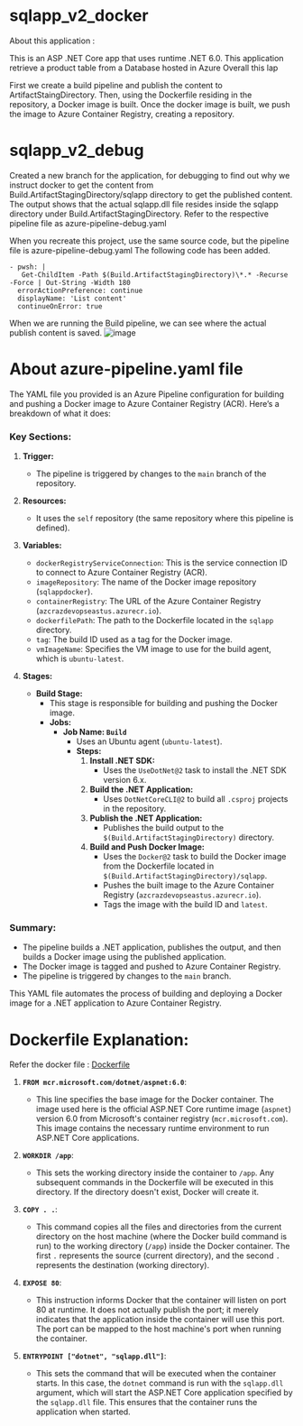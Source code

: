 # sqlapp_v2_docker
About this application :

This is an ASP .NET Core app that uses runtime .NET 6.0. This application retrieve a product table from a Database hosted in Azure
Overall this lap

First we create a build pipeline and publish the content to ArtifactStaingDirectory.
Then, using the Dockerfile residing in the repository, a Docker image is built. 
Once the docker image is built, we push the image to Azure Container Registry, creating a repository. 

# sqlapp_v2_debug

Created a new branch for the application, for debugging to find out why we instruct docker to get the content from Build.ArtifactStagingDirectory/sqlapp directory to get the published content.
The output shows that the actual sqlapp.dll file resides inside the sqlapp directory under Build.ArtifactStagingDirectory.
Refer to the respective pipeline file as azure-pipeline-debug.yaml

When you recreate this project, use the same source code, but the pipeline file is azure-pipeline-debug.yaml
The following code has been added.

    - pwsh: |       
       Get-ChildItem -Path $(Build.ArtifactStagingDirectory)\*.* -Recurse -Force | Out-String -Width 180
      errorActionPreference: continue
      displayName: 'List content'
      continueOnError: true

When we are running the Build pipeline, we can see where the actual publish content is saved. 
![image](https://github.com/user-attachments/assets/a1705b6d-f381-4ef3-b801-cb8b8d1127e8)

# About azure-pipeline.yaml file

The YAML file you provided is an Azure Pipeline configuration for building and pushing a Docker image to Azure Container Registry (ACR). Here’s a breakdown of what it does:

### Key Sections:

1. **Trigger:**
   - The pipeline is triggered by changes to the `main` branch of the repository.

2. **Resources:**
   - It uses the `self` repository (the same repository where this pipeline is defined).

3. **Variables:**
   - `dockerRegistryServiceConnection`: This is the service connection ID to connect to Azure Container Registry (ACR).
   - `imageRepository`: The name of the Docker image repository (`sqlappdocker`).
   - `containerRegistry`: The URL of the Azure Container Registry (`azcrazdevopseastus.azurecr.io`).
   - `dockerfilePath`: The path to the Dockerfile located in the `sqlapp` directory.
   - `tag`: The build ID used as a tag for the Docker image.
   - `vmImageName`: Specifies the VM image to use for the build agent, which is `ubuntu-latest`.

4. **Stages:**
   - **Build Stage:**
     - This stage is responsible for building and pushing the Docker image.
     - **Jobs:**
       - **Job Name: `Build`**
         - Uses an Ubuntu agent (`ubuntu-latest`).
         - **Steps:**
           1. **Install .NET SDK:**
              - Uses the `UseDotNet@2` task to install the .NET SDK version 6.x.
           2. **Build the .NET Application:**
              - Uses `DotNetCoreCLI@2` to build all `.csproj` projects in the repository.
           3. **Publish the .NET Application:**
              - Publishes the build output to the `$(Build.ArtifactStagingDirectory)` directory.
           4. **Build and Push Docker Image:**
              - Uses the `Docker@2` task to build the Docker image from the Dockerfile located in `$(Build.ArtifactStagingDirectory)/sqlapp`.
              - Pushes the built image to the Azure Container Registry (`azcrazdevopseastus.azurecr.io`).
              - Tags the image with the build ID and `latest`.

### Summary:
- The pipeline builds a .NET application, publishes the output, and then builds a Docker image using the published application.
- The Docker image is tagged and pushed to Azure Container Registry.
- The pipeline is triggered by changes to the `main` branch.

This YAML file automates the process of building and deploying a Docker image for a .NET application to Azure Container Registry.

# Dockerfile Explanation:

Refer the docker file : [Dockerfile](sqlapp/Dockerfile)

1. **`FROM mcr.microsoft.com/dotnet/aspnet:6.0`**:
   - This line specifies the base image for the Docker container. The image used here is the official ASP.NET Core runtime image (`aspnet`) version 6.0 from Microsoft's container registry (`mcr.microsoft.com`). This image contains the necessary runtime environment to run ASP.NET Core applications.

2. **`WORKDIR /app`**:
   - This sets the working directory inside the container to `/app`. Any subsequent commands in the Dockerfile will be executed in this directory. If the directory doesn't exist, Docker will create it.

3. **`COPY . .`**:
   - This command copies all the files and directories from the current directory on the host machine (where the Docker build command is run) to the working directory (`/app`) inside the Docker container. The first `.` represents the source (current directory), and the second `.` represents the destination (working directory).

4. **`EXPOSE 80`**:
   - This instruction informs Docker that the container will listen on port 80 at runtime. It does not actually publish the port; it merely indicates that the application inside the container will use this port. The port can be mapped to the host machine's port when running the container.

5. **`ENTRYPOINT ["dotnet", "sqlapp.dll"]`**:
   - This sets the command that will be executed when the container starts. In this case, the `dotnet` command is run with the `sqlapp.dll` argument, which will start the ASP.NET Core application specified by the `sqlapp.dll` file. This ensures that the container runs the application when started.


